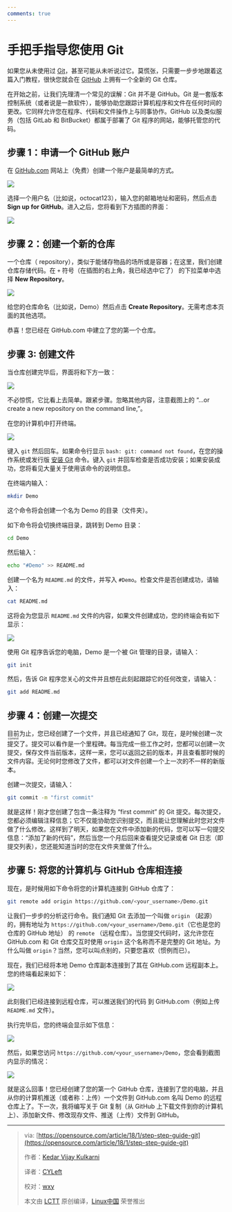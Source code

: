 ```yaml
---
comments: true
---
```


# 手把手指导您使用 Git

如果您从未使用过 [Git](https://opensource.com/resources/what-is-git)，甚至可能从未听说过它。莫慌张，只需要一步步地跟着这篇入门教程，很快您就会在 [GitHub](https://opensource.com/life/15/11/short-introduction-github) 上拥有一个全新的 Git 仓库。

在开始之前，让我们先理清一个常见的误解：Git 并不是 GitHub。Git 是一套版本控制系统（或者说是一款软件），能够协助您跟踪计算机程序和文件在任何时间的更改。它同样允许您在程序、代码和文件操作上与同事协作。GitHub 以及类似服务（包括 GitLab 和 BitBucket）都属于部署了 Git 程序的网站，能够托管您的代码。

## 步骤 1：申请一个 GitHub 账户

在 [GitHub.com](https://github.com/) 网站上（免费）创建一个账户是最简单的方式。

![](https://cdn.jsdelivr.net/gh/SDNURoboticsAILab/ImageBed@master/img/resources/git/git_guide1.png)

选择一个用户名（比如说，octocat123），输入您的邮箱地址和密码，然后点击 **Sign up for GitHub**。进入之后，您将看到下方插图的界面：

![](https://cdn.jsdelivr.net/gh/SDNURoboticsAILab/ImageBed@master/img/resources/git/git_guide2.png)

## 步骤 2：创建一个新的仓库

一个仓库（ repository），类似于能储存物品的场所或是容器；在这里，我们创建仓库存储代码。在 `+` 符号（在插图的右上角，我已经选中它了） 的下拉菜单中选择 **New Repository**。

![](https://cdn.jsdelivr.net/gh/SDNURoboticsAILab/ImageBed@master/img/resources/git/git_guide3.png)

给您的仓库命名（比如说，Demo）然后点击 **Create Repository**。无需考虑本页面的其他选项。

恭喜！您已经在 GitHub.com 中建立了您的第一个仓库。

## 步骤 3: 创建文件

当仓库创建完毕后，界面将和下方一致：

![](https://cdn.jsdelivr.net/gh/SDNURoboticsAILab/ImageBed@master/img/resources/git/git_guide4.png)

不必惊慌，它比看上去简单。跟紧步骤。忽略其他内容，注意截图上的 “...or create a new repository on the command line,”。

在您的计算机中打开终端。

![](https://cdn.jsdelivr.net/gh/SDNURoboticsAILab/ImageBed@master/img/resources/git/git_guide5.png)

键入 `git` 然后回车。如果命令行显示 `bash: git: command not found`，在您的操作系统或发行版 [安装 Git](https://www.linuxbabe.com/linux-server/install-git-verion-control-on-linux-debianubuntufedoraarchlinux#crt-2) 命令。键入 `git` 并回车检查是否成功安装；如果安装成功，您将看见大量关于使用该命令的说明信息。

在终端内输入：

```Bash
mkdir Demo
```

这个命令将会创建一个名为 Demo 的目录（文件夹）。

如下命令将会切换终端目录，跳转到 Demo 目录：

```Bash
cd Demo
```

然后输入：

```Bash
echo "#Demo" >> README.md
```

创建一个名为 `README.md` 的文件，并写入 `#Demo`。检查文件是否创建成功，请输入：

```Bash
cat README.md
```

这将会为您显示 `README.md` 文件的内容，如果文件创建成功，您的终端会有如下显示： 

![](https://cdn.jsdelivr.net/gh/SDNURoboticsAILab/ImageBed@master/img/resources/git/git_guide7.png)

使用 Git 程序告诉您的电脑，Demo 是一个被 Git 管理的目录，请输入：

```Bash
git init
```

然后，告诉 Git 程序您关心的文件并且想在此刻起跟踪它的任何改变，请输入：

```Bash
git add README.md
```

## 步骤 4：创建一次提交

目前为止，您已经创建了一个文件，并且已经通知了 Git，现在，是时候创建一次<ruby>提交<rt>commit</rt></ruby>了。提交可以看作是一个里程碑。每当完成一些工作之时，您都可以创建一次提交，保存文件当前版本，这样一来，您可以返回之前的版本，并且查看那时候的文件内容。无论何时您修改了文件，都可以对文件创建一个上一次的不一样的新版本。

创建一次提交，请输入：

```Bash
git commit -m "first commit"
```

就是这样！刚才您创建了包含一条注释为 “first commit” 的 Git 提交。每次提交，您都必须编辑注释信息；它不仅能协助您识别提交，而且能让您理解此时您对文件做了什么修改。这样到了明天，如果您在文件中添加新的代码，您可以写一句提交信息：“添加了新的代码”，然后当您一个月后回来查看提交记录或者 Git 日志（即提交列表），您还能知道当时的您在文件夹里做了什么。

## 步骤 5: 将您的计算机与 GitHub 仓库相连接

现在，是时候用如下命令将您的计算机连接到 GitHub 仓库了：

```Bash
git remote add origin https://github.com/<your_username>/Demo.git
```

让我们一步步的分析这行命令。我们通知 Git 去添加一个叫做 `origin` （起源）的，拥有地址为 `https://github.com/<your_username>/Demo.git`（它也是您的仓库的 GitHub 地址） 的 `remote` （远程仓库）。当您提交代码时，这允许您在 GitHub.com 和 Git 仓库交互时使用 `origin` 这个名称而不是完整的 Git 地址。为什么叫做 `origin`？当然，您可以叫点别的，只要您喜欢（惯例而已）。

现在，我们已经将本地 Demo 仓库副本连接到了其在 GitHub.com 远程副本上。您的终端看起来如下：

![](https://cdn.jsdelivr.net/gh/SDNURoboticsAILab/ImageBed@master/img/resources/git/git_guide8.png)

此刻我们已经连接到远程仓库，可以推送我们的代码 到 GitHub.com（例如上传 `README.md` 文件）。

执行完毕后，您的终端会显示如下信息：

![](https://cdn.jsdelivr.net/gh/SDNURoboticsAILab/ImageBed@master/img/resources/git/git_guide9.png)

然后，如果您访问 `https://github.com/<your_username>/Demo`，您会看到截图内显示的情况：

![](https://cdn.jsdelivr.net/gh/SDNURoboticsAILab/ImageBed@master/img/resources/git/git_guide10.png)

就是这么回事！您已经创建了您的第一个 GitHub 仓库，连接到了您的电脑，并且从你的计算机推送（或者称：上传）一个文件到 GitHub.com 名叫 Demo 的远程仓库上了。下一次，我将编写关于 Git 复制（从 GitHub 上下载文件到你的计算机上）、添加新文件、修改现存文件、推送（上传）文件到 GitHub。

--------------------------------------------------------------------------------

>via: [https://opensource.com/article/18/1/step-step-guide-git](https://opensource.com/article/18/1/step-step-guide-git)
>
>作者：[Kedar Vijay Kulkarni](https://opensource.com/users/kkulkarn)
>
>译者：[CYLeft](https://github.com/CYLeft)
>
>校对：[wxy](https://github.com/wxy)
>
>本文由 [LCTT](https://github.com/LCTT/TranslateProject) 原创编译，[Linux中国](https://linux.net.cn/) 荣誉推出